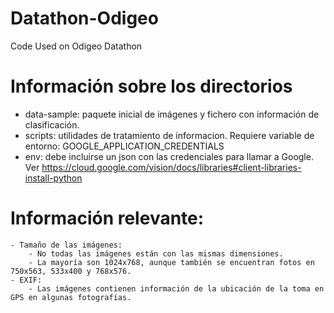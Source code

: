 # Datathon-Odigeo
Code Used on Odigeo Datathon

# Información sobre los directorios
- data-sample: paquete inicial de imágenes y fichero con información de clasificación.
- scripts: utilidades de tratamiento de informacion. Requiere variable de entorno: GOOGLE_APPLICATION_CREDENTIALS
- env: debe incluirse un json con las credenciales para llamar a Google. Ver https://cloud.google.com/vision/docs/libraries#client-libraries-install-python

# Información relevante:
	- Tamaño de las imágenes: 
		- No todas las imágenes están con las mismas dimensiones.
		- La mayoría son 1024x768, aunque también se encuentran fotos en 750x563, 533x400 y 768x576.
	- EXIF: 
		- Las imágenes contienen información de la ubicación de la toma en GPS en algunas fotografías.
	